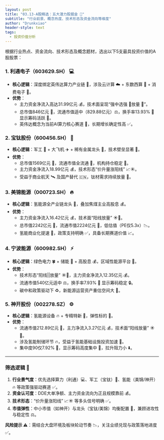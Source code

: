 ```yaml
---
layout: post
title: "03.13-A股精选：五大潜力股掘金 🚀"
subtitle: "行业前景、概念热度、技术形态及资金流向等维度"
author: "Drunkxiao"
header-style: text
tags:
  - 投资价值分析
---
```



根据行业热点、资金流向、技术形态及概念题材，选出以下5支最具投资价值的A股股票：

### 1. 利通电子（603629.SH） 💻

*   **核心逻辑**：深度绑定英伟达算力产业链 🤝，涉及云计算 ☁️ + 东数西算 🧮 + 消费电子 📱。
*   **优势**：
    *   主力资金净流入高达31.99亿元 💰，技术面呈现“强中选强 💪放量 🚀”。
    *   总市值846亿元 🏢，流通市值适中（829.88亿元）⚖️，换手率13.93% 🔄 显示筹码活跃 🎽。
    *   英伟达概念为当前AI算力核心赛道 🧠，长期增长确定性高 ✅。

### 2. 宝钛股份（600456.SH） 🚀

*   **核心逻辑**：军工 🚀 + 大飞机 ✈️ + 稀有金属龙头 🥇，技术壁垒显著 🚧。
*   **优势**：
    *   总市值1569亿元 🏢，流通市值全流通 🌊，机构持仓稳定 🤝。
    *   主力资金净流入18.99亿元 💰，技术形态“价升量涨阳线” 📈☀️。
    *   受益于商业航天 🛰️ 及国产替代 🇨🇳，钛材需求持续放量 🚀。

### 3. 美锦能源（000723.SH） 🔥

*   **核心逻辑**：氢能源全产业链龙头 🥇，叠加焦煤主业高股息 💰。
*   **优势**：
    *   主力资金净流入16.42亿元 💰，技术面“阳线放量” ☀️🚀。
    *   总市值2242亿元 🏢，流通市值2224亿元 🏢，低估值（PE仅5.3x）📉。
    *   氢能商业化提速 🚀，政策支持明确 ✅，具备长期赛道价值 📈。

### 4. 宁波能源（600982.SH） ⚡

*   **核心逻辑**：绿色电力 🍀 + 储能 🔋 + 高股息 💰，区域性能源平台 🏢。
*   **优势**：
    *   技术形态“阳线||放量” ☀️🚀，主力资金净流入12.35亿元 💰。
    *   流通市值540亿元适中 ⚖️，换手率7.93% 🔄 显示筹码稳定 🔒。
    *   碳中和政策驱动下 ♻️，新能源运营资产重估空间大 🚀。

### 5. 神开股份（002278.SZ） ⚙️

*   **核心逻辑**：氢能源设备 🔥 + 专精特新 💪，弹性标的 🚀。
*   **优势**：
    *   流通市值212.89亿元 🏢，主力净流入3.27亿元 💰，技术面“阳线放量” ☀️🚀。
    *   涉及氢能制储环节 🔥，受益于氢能基础设施投资加速 🚀。
    *   集中度90仅7.92% 🤏，显示筹码高度集中 🤝，拉升阻力小 ⬇️。

---

### **筛选逻辑 🔎**

1.  **行业景气度**：优先选择算力（利通）💻、军工（宝钛）🚀、氢能（美锦/神开）🔥 等政策强驱动赛道 ✅。
2.  **资金认可度**：DDE大单净额、主力资金流向为正且规模靠前 💰。
3.  **技术形态**：“价升量涨阳线” 📈☀️ 等多头信号明确 ✅。
4.  **市值弹性**：中小市值（如神开）与龙头（宝钛/美锦）均衡配置 🏢，兼顾进攻性与稳定性 ⚖️。

**风险提示 ⚠️**：需结合大盘环境及板块轮动节奏 📉，关注业绩兑现与政策落地进度 ✅。
